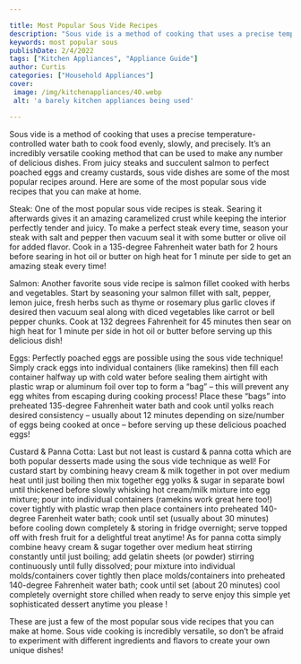 ```yaml
---

title: Most Popular Sous Vide Recipes
description: "Sous vide is a method of cooking that uses a precise temperature-controlled water bath to cook food evenly, slowly, and precisely....swipe up to find out"
keywords: most popular sous
publishDate: 2/4/2022
tags: ["Kitchen Appliances", "Appliance Guide"]
author: Curtis
categories: ["Household Appliances"]
cover: 
 image: /img/kitchenappliances/40.webp
 alt: 'a barely kitchen appliances being used'

---
```


Sous vide is a method of cooking that uses a precise temperature-controlled water bath to cook food evenly, slowly, and precisely. It’s an incredibly versatile cooking method that can be used to make any number of delicious dishes. From juicy steaks and succulent salmon to perfect poached eggs and creamy custards, sous vide dishes are some of the most popular recipes around. Here are some of the most popular sous vide recipes that you can make at home.

Steak: One of the most popular sous vide recipes is steak. Searing it afterwards gives it an amazing caramelized crust while keeping the interior perfectly tender and juicy. To make a perfect steak every time, season your steak with salt and pepper then vacuum seal it with some butter or olive oil for added flavor. Cook in a 135-degree Fahrenheit water bath for 2 hours before searing in hot oil or butter on high heat for 1 minute per side to get an amazing steak every time!

Salmon: Another favorite sous vide recipe is salmon fillet cooked with herbs and vegetables. Start by seasoning your salmon fillet with salt, pepper, lemon juice, fresh herbs such as thyme or rosemary plus garlic cloves if desired then vacuum seal along with diced vegetables like carrot or bell pepper chunks. Cook at 132 degrees Fahrenheit for 45 minutes then sear on high heat for 1 minute per side in hot oil or butter before serving up this delicious dish! 

Eggs: Perfectly poached eggs are possible using the sous vide technique! Simply crack eggs into individual containers (like ramekins) then fill each container halfway up with cold water before sealing them airtight with plastic wrap or aluminum foil over top to form a “bag” – this will prevent any egg whites from escaping during cooking process! Place these “bags” into preheated 135-degree Fahrenheit water bath and cook until yolks reach desired consistency – usually about 12 minutes depending on size/number of eggs being cooked at once – before serving up these delicious poached eggs! 

Custard & Panna Cotta: Last but not least is custard & panna cotta which are both popular desserts made using the sous vide technique as well! For custard start by combining heavy cream & milk together in pot over medium heat until just boiling then mix together egg yolks & sugar in separate bowl until thickened before slowly whisking hot cream/milk mixture into egg mixture; pour into individual containers (ramekins work great here too!) cover tightly with plastic wrap then place containers into preheated 140-degree Farenheit water bath; cook until set (usually about 30 minutes) before cooling down completely & storing in fridge overnight; serve topped off with fresh fruit for a delightful treat anytime! As for panna cotta simply combine heavy cream & sugar together over medium heat stirring constantly until just boiling; add gelatin sheets (or powder) stirring continuously until fully dissolved; pour mixture into individual molds/containers cover tightly then place molds/containers into preheated 140-degree Fahrenheit water bath; cook until set (about 20 minutes) cool completely overnight store chilled when ready to serve enjoy this simple yet sophisticated dessert anytime you please ! 

These are just a few of the most popular sous vide recipes that you can make at home. Sous vide cooking is incredibly versatile, so don’t be afraid to experiment with different ingredients and flavors to create your own unique dishes!

